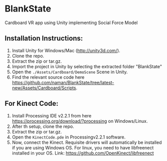 # BlankState
Cardboard VR app using Unity implementing Social Force Model

Installation Instructions:
----------------------------

1. Install Unity for Windows/Mac (http://unity3d.com/).
2. Clone the repo.
3. Extract the zip or tar.gz.
4. Import the project in Unity by selecting the extracted folder "BlankState"
5. Open the `./Assets/Cardboard/DemoScene` Scene in Unity.
6. Find the relevant source code here https://github.com/naman/BlankState/tree/latest-new/Assets/Cardboard/Scripts.

For Kinect Code:
------------------

1. Install Processing IDE v2.2.1 from here https://processing.org/download/?processing on Windows/Linux.
2. After th setup, clone the repo.
3. Extract the zip or tar.gz.
4. Open the `KinectCode.pde` in Processingv2.2.1 software.
5. Now, connect the Kinect. Requisite drivers will automatically be installed if you are using Windows OS. For linux, you need to have libfreenect installed in your OS. Link: https://github.com/OpenKinect/libfreenect 

